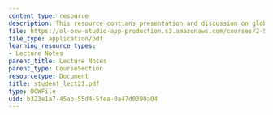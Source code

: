 ```yaml
---
content_type: resource
description: This resource contians presentation and discussion on global warming.
file: https://ol-ocw-studio-app-production.s3.amazonaws.com/courses/2-58j-radiative-transfer-spring-2006/b323e1a745ab55d45fea0a47d0390a04_student_lect21.pdf
file_type: application/pdf
learning_resource_types:
- Lecture Notes
parent_title: Lecture Notes
parent_type: CourseSection
resourcetype: Document
title: student_lect21.pdf
type: OCWFile
uid: b323e1a7-45ab-55d4-5fea-0a47d0390a04
---
```

